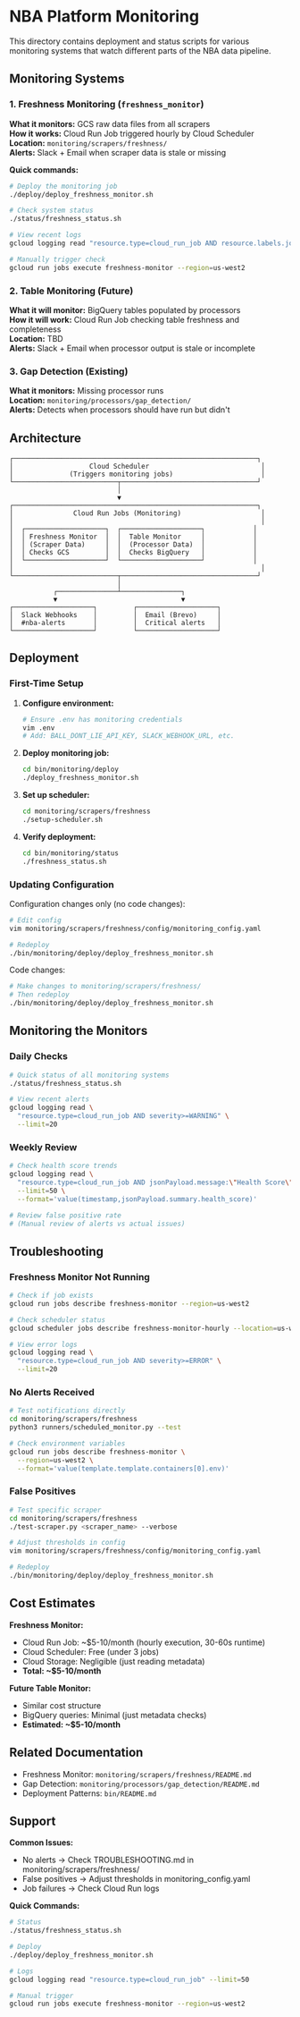 # NBA Platform Monitoring

This directory contains deployment and status scripts for various monitoring systems that watch different parts of the NBA data pipeline.

## Monitoring Systems

### 1. Freshness Monitoring (`freshness_monitor`)

**What it monitors:** GCS raw data files from all scrapers  
**How it works:** Cloud Run Job triggered hourly by Cloud Scheduler  
**Location:** `monitoring/scrapers/freshness/`  
**Alerts:** Slack + Email when scraper data is stale or missing

**Quick commands:**
```bash
# Deploy the monitoring job
./deploy/deploy_freshness_monitor.sh

# Check system status
./status/freshness_status.sh

# View recent logs
gcloud logging read "resource.type=cloud_run_job AND resource.labels.job_name=freshness-monitor" --limit=20

# Manually trigger check
gcloud run jobs execute freshness-monitor --region=us-west2
```

### 2. Table Monitoring (Future)

**What it will monitor:** BigQuery tables populated by processors  
**How it will work:** Cloud Run Job checking table freshness and completeness  
**Location:** TBD  
**Alerts:** Slack + Email when processor output is stale or incomplete

### 3. Gap Detection (Existing)

**What it monitors:** Missing processor runs  
**Location:** `monitoring/processors/gap_detection/`  
**Alerts:** Detects when processors should have run but didn't

## Architecture

```
┌─────────────────────────────────────────────────────────────┐
│                   Cloud Scheduler                            │
│              (Triggers monitoring jobs)                      │
└──────────────────────────┬──────────────────────────────────┘
                           │
                           ▼
┌─────────────────────────────────────────────────────────────┐
│               Cloud Run Jobs (Monitoring)                    │
│                                                              │
│  ┌────────────────────┐  ┌────────────────────┐            │
│  │ Freshness Monitor  │  │  Table Monitor     │            │
│  │ (Scraper Data)     │  │  (Processor Data)  │            │
│  │ Checks GCS         │  │  Checks BigQuery   │            │
│  └────────────────────┘  └────────────────────┘            │
│                                                              │
└──────────────────────────┬──────────────────────────────────┘
                           │
           ┌───────────────┴───────────────┐
           ▼                               ▼
┌────────────────────┐         ┌────────────────────┐
│  Slack Webhooks    │         │  Email (Brevo)     │
│  #nba-alerts       │         │  Critical alerts   │
└────────────────────┘         └────────────────────┘
```

## Deployment

### First-Time Setup

1. **Configure environment:**
   ```bash
   # Ensure .env has monitoring credentials
   vim .env
   # Add: BALL_DONT_LIE_API_KEY, SLACK_WEBHOOK_URL, etc.
   ```

2. **Deploy monitoring job:**
   ```bash
   cd bin/monitoring/deploy
   ./deploy_freshness_monitor.sh
   ```

3. **Set up scheduler:**
   ```bash
   cd monitoring/scrapers/freshness
   ./setup-scheduler.sh
   ```

4. **Verify deployment:**
   ```bash
   cd bin/monitoring/status
   ./freshness_status.sh
   ```

### Updating Configuration

Configuration changes only (no code changes):
```bash
# Edit config
vim monitoring/scrapers/freshness/config/monitoring_config.yaml

# Redeploy
./bin/monitoring/deploy/deploy_freshness_monitor.sh
```

Code changes:
```bash
# Make changes to monitoring/scrapers/freshness/
# Then redeploy
./bin/monitoring/deploy/deploy_freshness_monitor.sh
```

## Monitoring the Monitors

### Daily Checks

```bash
# Quick status of all monitoring systems
./status/freshness_status.sh

# View recent alerts
gcloud logging read \
  "resource.type=cloud_run_job AND severity>=WARNING" \
  --limit=20
```

### Weekly Review

```bash
# Check health score trends
gcloud logging read \
  "resource.type=cloud_run_job AND jsonPayload.message:\"Health Score\"" \
  --limit=50 \
  --format='value(timestamp,jsonPayload.summary.health_score)'

# Review false positive rate
# (Manual review of alerts vs actual issues)
```

## Troubleshooting

### Freshness Monitor Not Running

```bash
# Check if job exists
gcloud run jobs describe freshness-monitor --region=us-west2

# Check scheduler status
gcloud scheduler jobs describe freshness-monitor-hourly --location=us-west2

# View error logs
gcloud logging read \
  "resource.type=cloud_run_job AND severity>=ERROR" \
  --limit=20
```

### No Alerts Received

```bash
# Test notifications directly
cd monitoring/scrapers/freshness
python3 runners/scheduled_monitor.py --test

# Check environment variables
gcloud run jobs describe freshness-monitor \
  --region=us-west2 \
  --format='value(template.template.containers[0].env)'
```

### False Positives

```bash
# Test specific scraper
cd monitoring/scrapers/freshness
./test-scraper.py <scraper_name> --verbose

# Adjust thresholds in config
vim monitoring/scrapers/freshness/config/monitoring_config.yaml

# Redeploy
./bin/monitoring/deploy/deploy_freshness_monitor.sh
```

## Cost Estimates

**Freshness Monitor:**
- Cloud Run Job: ~$5-10/month (hourly execution, 30-60s runtime)
- Cloud Scheduler: Free (under 3 jobs)
- Cloud Storage: Negligible (just reading metadata)
- **Total: ~$5-10/month**

**Future Table Monitor:**
- Similar cost structure
- BigQuery queries: Minimal (just metadata checks)
- **Estimated: ~$5-10/month**

## Related Documentation

- Freshness Monitor: `monitoring/scrapers/freshness/README.md`
- Gap Detection: `monitoring/processors/gap_detection/README.md`
- Deployment Patterns: `bin/README.md`

## Support

**Common Issues:**
- No alerts → Check TROUBLESHOOTING.md in monitoring/scrapers/freshness/
- False positives → Adjust thresholds in monitoring_config.yaml
- Job failures → Check Cloud Run logs

**Quick Commands:**
```bash
# Status
./status/freshness_status.sh

# Deploy
./deploy/deploy_freshness_monitor.sh

# Logs
gcloud logging read "resource.type=cloud_run_job" --limit=50

# Manual trigger
gcloud run jobs execute freshness-monitor --region=us-west2
```
